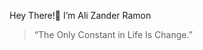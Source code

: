 Hey There!👋
I’m Ali Zander Ramon

> “The Only Constant in Life Is Change.”


<!---
Galaxiplan/Galaxiplan is a ✨ special ✨ repository because its `README.md` (this file) appears on your GitHub profile.
You can click the Preview link to take a look at your changes.
--->
